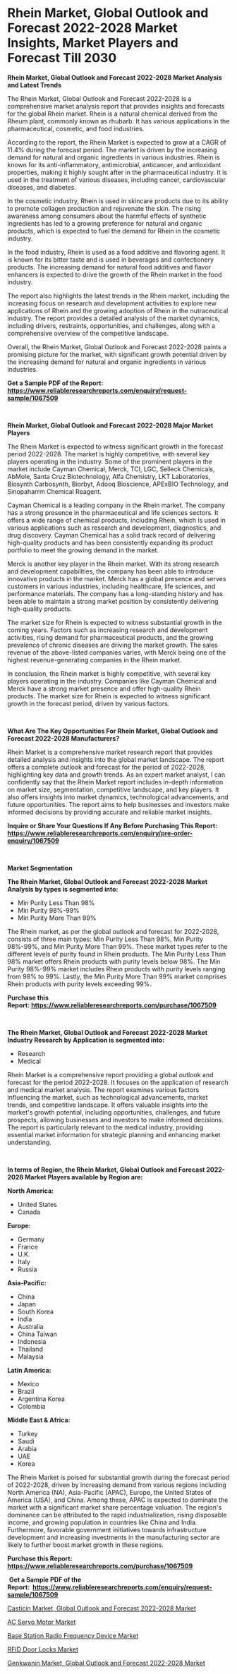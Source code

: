 <p><h1>Rhein Market, Global Outlook and Forecast 2022-2028 Market Insights, Market Players and Forecast Till 2030</h1></p><p><strong>Rhein Market, Global Outlook and Forecast 2022-2028 Market Analysis and Latest Trends</strong></p>
<p><p>The Rhein Market, Global Outlook and Forecast 2022-2028 is a comprehensive market analysis report that provides insights and forecasts for the global Rhein market. Rhein is a natural chemical derived from the Rheum plant, commonly known as rhubarb. It has various applications in the pharmaceutical, cosmetic, and food industries.</p><p>According to the report, the Rhein Market is expected to grow at a CAGR of 11.4% during the forecast period. The market is driven by the increasing demand for natural and organic ingredients in various industries. Rhein is known for its anti-inflammatory, antimicrobial, anticancer, and antioxidant properties, making it highly sought after in the pharmaceutical industry. It is used in the treatment of various diseases, including cancer, cardiovascular diseases, and diabetes.</p><p>In the cosmetic industry, Rhein is used in skincare products due to its ability to promote collagen production and rejuvenate the skin. The rising awareness among consumers about the harmful effects of synthetic ingredients has led to a growing preference for natural and organic products, which is expected to fuel the demand for Rhein in the cosmetic industry.</p><p>In the food industry, Rhein is used as a food additive and flavoring agent. It is known for its bitter taste and is used in beverages and confectionery products. The increasing demand for natural food additives and flavor enhancers is expected to drive the growth of the Rhein market in the food industry.</p><p>The report also highlights the latest trends in the Rhein market, including the increasing focus on research and development activities to explore new applications of Rhein and the growing adoption of Rhein in the nutraceutical industry. The report provides a detailed analysis of the market dynamics, including drivers, restraints, opportunities, and challenges, along with a comprehensive overview of the competitive landscape.</p><p>Overall, the Rhein Market, Global Outlook and Forecast 2022-2028 paints a promising picture for the market, with significant growth potential driven by the increasing demand for natural and organic ingredients in various industries.</p></p>
<p><strong>Get a Sample PDF of the Report:&nbsp; <a href="https://www.reliableresearchreports.com/enquiry/request-sample/1067509">https://www.reliableresearchreports.com/enquiry/request-sample/1067509</a></strong></p>
<p>&nbsp;</p>
<p><strong>Rhein Market, Global Outlook and Forecast 2022-2028 Major Market Players</strong></p>
<p><p>The Rhein Market is expected to witness significant growth in the forecast period 2022-2028. The market is highly competitive, with several key players operating in the industry. Some of the prominent players in the market include Cayman Chemical, Merck, TCI, LGC, Selleck Chemicals, AbMole, Santa Cruz Biotechnology, Alfa Chemistry, LKT Laboratories, Biosynth Carbosynth, Biorbyt, Adooq Bioscience, APExBIO Technology, and Sinopaharrm Chemical Reagent.</p><p>Cayman Chemical is a leading company in the Rhein market. The company has a strong presence in the pharmaceutical and life sciences sectors. It offers a wide range of chemical products, including Rhein, which is used in various applications such as research and development, diagnostics, and drug discovery. Cayman Chemical has a solid track record of delivering high-quality products and has been consistently expanding its product portfolio to meet the growing demand in the market.</p><p>Merck is another key player in the Rhein market. With its strong research and development capabilities, the company has been able to introduce innovative products in the market. Merck has a global presence and serves customers in various industries, including healthcare, life sciences, and performance materials. The company has a long-standing history and has been able to maintain a strong market position by consistently delivering high-quality products.</p><p>The market size for Rhein is expected to witness substantial growth in the coming years. Factors such as increasing research and development activities, rising demand for pharmaceutical products, and the growing prevalence of chronic diseases are driving the market growth. The sales revenue of the above-listed companies varies, with Merck being one of the highest revenue-generating companies in the Rhein market.</p><p>In conclusion, the Rhein market is highly competitive, with several key players operating in the industry. Companies like Cayman Chemical and Merck have a strong market presence and offer high-quality Rhein products. The market size for Rhein is expected to witness significant growth in the forecast period, driven by various factors.</p></p>
<p>&nbsp;</p>
<p><strong>What Are The Key Opportunities For Rhein Market, Global Outlook and Forecast 2022-2028 Manufacturers?</strong></p>
<p><p>Rhein Market is a comprehensive market research report that provides detailed analysis and insights into the global market landscape. The report offers a complete outlook and forecast for the period of 2022-2028, highlighting key data and growth trends. As an expert market analyst, I can confidently say that the Rhein Market report includes in-depth information on market size, segmentation, competitive landscape, and key players. It also offers insights into market dynamics, technological advancements, and future opportunities. The report aims to help businesses and investors make informed decisions by providing accurate and reliable market insights.</p></p>
<p><strong>Inquire or Share Your Questions If Any Before Purchasing This Report: <a href="https://www.reliableresearchreports.com/enquiry/pre-order-enquiry/1067509">https://www.reliableresearchreports.com/enquiry/pre-order-enquiry/1067509</a></strong></p>
<p>&nbsp;</p>
<p><strong>Market Segmentation</strong></p>
<p><strong>The Rhein Market, Global Outlook and Forecast 2022-2028 Market Analysis by types is segmented into:</strong></p>
<p><ul><li>Min Purity Less Than 98%</li><li>Min Purity 98%-99%</li><li>Min Purity More Than 99%</li></ul></p>
<p><p>The Rhein market, as per the global outlook and forecast for 2022-2028, consists of three main types: Min Purity Less Than 98%, Min Purity 98%-99%, and Min Purity More Than 99%. These market types refer to the different levels of purity found in Rhein products. The Min Purity Less Than 98% market offers Rhein products with purity levels below 98%. The Min Purity 98%-99% market includes Rhein products with purity levels ranging from 98% to 99%. Lastly, the Min Purity More Than 99% market comprises Rhein products with purity levels exceeding 99%.</p></p>
<p><strong>Purchase this Report:&nbsp;<a href="https://www.reliableresearchreports.com/purchase/1067509">https://www.reliableresearchreports.com/purchase/1067509</a></strong></p>
<p>&nbsp;</p>
<p><strong>The Rhein Market, Global Outlook and Forecast 2022-2028 Market Industry Research by Application is segmented into:</strong></p>
<p><ul><li>Research</li><li>Medical</li></ul></p>
<p><p>Rhein Market is a comprehensive report providing a global outlook and forecast for the period 2022-2028. It focuses on the application of research and medical market analysis. The report examines various factors influencing the market, such as technological advancements, market trends, and competitive landscape. It offers valuable insights into the market's growth potential, including opportunities, challenges, and future prospects, allowing businesses and investors to make informed decisions. The report is particularly relevant to the medical industry, providing essential market information for strategic planning and enhancing market understanding.</p></p>
<p>&nbsp;</p>
<p><strong>In terms of Region, the Rhein Market, Global Outlook and Forecast 2022-2028 Market Players available by Region are:</strong></p>
<p>
    <p> <strong> North America: </strong>
        <ul>
            <li>United States</li>
            <li>Canada</li>
        </ul>
        </p> 
    <p> <strong> Europe: </strong>
        <ul>
            <li>Germany</li>
            <li>France</li>
            <li>U.K.</li>
            <li>Italy</li>
            <li>Russia</li>
        </ul>
        </p> 
    <p> <strong> Asia-Pacific: </strong>
        <ul>
            <li>China</li>
            <li>Japan</li>
            <li>South Korea</li>
            <li>India</li>
            <li>Australia</li>
            <li>China Taiwan</li>
            <li>Indonesia</li>
            <li>Thailand</li>
            <li>Malaysia</li>
        </ul>
        </p> 
    <p> <strong> Latin America: </strong>
        <ul>
            <li>Mexico</li>
            <li>Brazil</li>
            <li>Argentina Korea</li>
            <li>Colombia</li>
        </ul>
        </p> 
    <p> <strong> Middle East & Africa: </strong>
        <ul>
            <li>Turkey</li>
            <li>Saudi</li>
            <li>Arabia</li>
            <li>UAE</li>
            <li>Korea</li>
        </ul>
    </p>
    </p>
<p><p>The Rhein Market is poised for substantial growth during the forecast period of 2022-2028, driven by increasing demand from various regions including North America (NA), Asia-Pacific (APAC), Europe, the United States of America (USA), and China. Among these, APAC is expected to dominate the market with a significant market share percentage valuation. The region's dominance can be attributed to the rapid industrialization, rising disposable income, and growing population in countries like China and India. Furthermore, favorable government initiatives towards infrastructure development and increasing investments in the manufacturing sector are likely to further boost market growth in these regions.</p></p>
<p><strong>Purchase this Report: <a href="https://www.reliableresearchreports.com/purchase/1067509">https://www.reliableresearchreports.com/purchase/1067509</a></strong></p>
<p>&nbsp;<strong>Get a Sample PDF of the Report:&nbsp;&nbsp;<a href="https://www.reliableresearchreports.com/enquiry/request-sample/1067509">https://www.reliableresearchreports.com/enquiry/request-sample/1067509</a></strong></p>
<p><strong></strong></p>
<p><p><a href="https://github.com/NorbertYates/Market-Research-Report-List-1/blob/main/casticin-market-global-outlook-and-forecast-2022-2028-market.md">Casticin Market, Global Outlook and Forecast 2022-2028 Market</a></p><p><a href="https://www.linkedin.com/pulse/decoding-ac-servo-motor-market-deep-dive-latest-trends-0ejje/">AC Servo Motor Market</a></p><p><a href="https://www.reportprime.com/base-station-radio-frequency-device-r5693">Base Station Radio Frequency Device Market</a></p><p><a href="https://medium.com/@randallbode/rfid-door-locks-market-size-growth-forecast-2023-2030-9615e1b7e5ad">RFID Door Locks Market</a></p><p><a href="https://github.com/RoccoManning/Market-Research-Report-List-1/blob/main/genkwanin-market-global-outlook-and-forecast-2022-2028-market.md">Genkwanin Market, Global Outlook and Forecast 2022-2028 Market</a></p></p>
